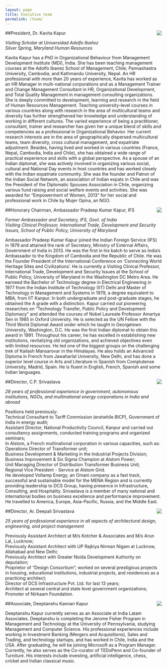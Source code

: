 ```yaml
---
layout: page
title: Executive team
permalink: /team/
---
```


##President, Dr. Kavita Kapur
<img class="team-photo" align="right" src="{{ site.baseurl }}/img/Kavita.png">

<p class="team-bio">
<em>Visiting Scholar at Universidad Adolfo Ibañez<br>
Silver Spring, Maryland Human Resources</em>
</p>

<p class="team-bio">
Kavita Kapur has a PhD in Organizational Behaviour from Management Development
Institute (MDI), India. She has been teaching management courses at the Adolfo
Ibanez School of Management, Chile; Pannashastra University, Cambodia; and
Kathmandu University, Nepal. An HR professional with more than 20 years of
experience, Kavita has worked as an HR Manager in multi-national corporations
and as a Management Trainer and Change Management Consultant in HR,
Organizational Development, and Total Quality Management in management
consulting organizations. She is deeply committed to development, learning and
research in the field of Human Resources Management. Teaching university-level
courses in various countries along with research in the area of multicultural
teams and diversity has further strengthened her knowledge and understanding of
working in different cultures. The varied experience of being a practitioner,
consultant, trainer and researcher has given her a unique blend of skills and
competencies as a professional in Organizational Behavior. Her current research
interests are in the area of geographically dispersed multicultural teams, team
diversity, cross cultural management, and expatriate adjustment. Besides, having
lived and worked in various countries (France, Nepal, Cambodia, India and
Chile), she has obtained a wide range of practical experience and skills with a
global perspective. As a spouse of an Indian diplomat, she was actively involved
in organizing various social, cultural and National Day events in host countries
and has worked closely with the Indian expatriate community. She was the founder
and Patron of the Indian Social Network, an association of Indian expats in
Chile and was the President of the Diplomatic Spouses Association in Chile,
organizing various fund raising and social welfare events and activities. She
was awarded for “Empowerment of Women, 2013” for her social and professional
work in Chile by Mujer Opina, an NGO.
</p>

##Honorary Chairman, Ambassador Pradeep Kumar Kapur, IFS
<img class="team-photo" align="right" src="{{ site.baseurl }}/img/Pradeep.png">

<p class="team-bio">
<em>Former Ambassador and Secretary, IFS, Govt. of India <br>
Visiting Clinical Professor, International Trade, Development and Security
Issues, School of Public Policy, University of Maryland</em>
</p>

<p class="team-bio">
Ambassador Pradeep Kumar Kapur joined the Indian Foreign Service (IFS) in 1979
and attained the rank of Secretary, Ministry of External Affairs, Government of
India in 2013. He was the first in his batch to serve as India’s Ambassador to
the Kingdom of Cambodia and the Republic of Chile. He was the Founder President
of the International Conference on ‘Connecting World Heritage Sites and
Civilizations’. He is currently a Visiting Clinical Professor, International
Trade, Development and Security Issues at the School of Public Policy,
University of Maryland in the Washington DC Metro Area. He earneed the Bachelor
of Technology degree in Electrical Engineering in 1977 from the Indian Institute
of Technology (IIT) Delhi and Master of Technology in Management and Systems in
 1979, a degree equivalent to MBA, from IIT Kanpur. In both undergraduate and
post-graduate stages, he obtained the A grade with a distinction. Kapur carried
out pioneering researches on “Technology Transfer, Public Policy and Development
Diplomacy” and attended the courses of Nobel Laureate Professor Amartya Sen in
1985 in Oxford University. He is selected as the UN Fellow with the Third World
Diplomat Award under which he taught in Georgetown University, Washington, D.C.
He was the first Indian diplomat to obtain this award in 1991. Throughout his
career, he has excelled in establishing new institutions, revitalizing old
organizations, and achieved objectives even with limited resources. He led one
of the biggest groups on the challenging trek of Kailash Mansarovar in the
Himalayas. He also holds an Advanced Diploma in French from Jawaharlal
University, New Delhi, and has done a superior level course in Arts and
Literature in Spanish from Complutense University, Madrid, Spain. He is fluent
in English, French, Spanish and some Indian languages.
</p>

##Director, C.P. Srivastava
<img class="team-photo" align="right" src="{{ site.baseurl }}/img/Srivastava.png">

<p class="team-bio">
<em>28 years of professional experience in government, autonomous
institutions, NGOs, and multinational energy corporations in India and abroad
</em>
</p>

<p class="team-bio">
Positions held previously:<br>
Technical Consultant to Tariff Commission (erstwhile BICP), Government of India
in energy audit;<br>
Assistant Director, National Productivity Council, Kanpur and
carried out consultancy assignments, conducted training programs and organized
seminars;<br>
In Alstom, a French multinational corporation in various capacities, such as:
<br>
Operations Director of Transformer unit;<br>
Business Development & Marketing in the Industrial Projects Division;<br>
Business Improvement & Six Sigma Champion at Alstom Power;<br>
Unit Managing Director of Distribution Transformer Business Unit;<br>
Regional Vice President - Service at Alstom Grid.<br>
He developed Voltamp Energy, an Omani company as a fast track, successful and
sustainable model for the MENA Region and is currently providing leadership to
DCS Group, having presence in Infrastructure, Consulting, and Hospitality.
Srivastava is a member of many national and international bodies on business
excellence and performance improvement. He travelled to America, Europe,
Asia-Pacific, Russia, and the Middle East.
</p>

##Director, Ar. Deepali Srivastava
<img class="team-photo" align="right" src="{{ site.baseurl }}/img/Deepali.png">

<p class="team-bio">
<em>25 years of professional experience in all aspects of architectural design,
engineering, and project management</em>
</p>

<p class="team-bio">
Previously Assistant Architect at M/s Kotcher & Associates and M/s Arun Lal,
Lucknow;<br>
Previously Assistant Architect with UP Rajkiya Nirman Nigam at Lucknow,
Allahabad and New Delhi;<br>
Previously Architect with Greater Noida Development Authority on deputation;<br>
Proprietor of “Design Consortium”; worked on several prestigious projects in
housing, educational institutions, industrial projects, and residences as a
practicing architect;<br>
Director of DCS Infrastructure Pvt. Ltd. for last  13 years;<br>
Architect at several central and state level government organizations;<br>
Promoter of Nirkaam Foundation.
</p>

##Associate, Deeptanshu Kannan Kapur
<img class="team-photo" align="right" src="{{ site.baseurl }}/img/Deep.png">

<p class="team-bio">
Deeptanshu Kapur currently serves as an Associate at India Latam Associates.
Deeptanshu is completing the Jerome Fisher Program in Management and Technology
at the University of Pennsylvania, studying Management and Computer Science. His
professional experiences include working in Investment Banking (Mergers and
Acquisitions), Sales and Trading, and technology startups, and has worked in
Chile, India and the USA. After graduating, he will be joining Microsoft as a
Program Manager. Currently, he also serves as the Co-curator of TEDxPenn and
Co-founder of Turniture. His interests include investing, artificial
intelligence, chess, cricket and Indian classical music.
</p>